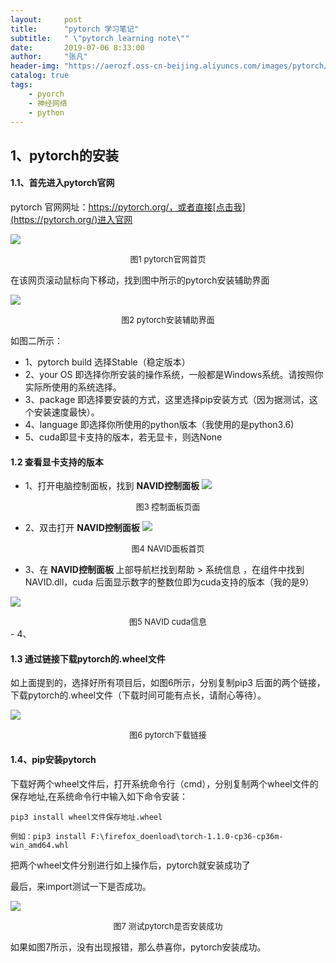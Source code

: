 ```yaml
---
layout:     post
title:      "pytorch 学习笔记"
subtitle:   " \"pytorch learning note\""
date:       2019-07-06 8:33:00
author:     "张凡"
header-img: "https://aerozf.oss-cn-beijing.aliyuncs.com/images/pytorch/Artificial_network.jpg"
catalog: true
tags:
    - pyorch
    - 神经网络
    - python
---
```


## 1、pytorch的安装
 
#### 1.1、首先进入pytorch官网

pytorch 官网网址：https://pytorch.org/，或者直接[点击我](https://pytorch.org/)进入官网

![](https://aerozf.oss-cn-beijing.aliyuncs.com/images/pytorch/20190706091452.png)
<div align="center" markdown="0"><font size="2">图1 pytorch官网首页</font> </div>

在该网页滚动鼠标向下移动，找到图中所示的pytorch安装辅助界面

![](https://aerozf.oss-cn-beijing.aliyuncs.com/images/pytorch/20190706091511.png)
<div align="center" markdown="0"><font size="2">图2 pytorch安装辅助界面</font> </div>

如图二所示：
   - 1、pytorch build 选择Stable（稳定版本）
   - 2、your OS 即选择你所安装的操作系统，一般都是Windows系统。请按照你实际所使用的系统选择。
   - 3、package 即选择要安装的方式，这里选择pip安装方式（因为据测试，这个安装速度最快）。
   - 4、language 即选择你所使用的python版本（我使用的是python3.6)
   - 5、cuda即显卡支持的版本，若无显卡，则选None
   
#### 1.2 查看显卡支持的版本
   - 1、打开电脑控制面板，找到 **NAVID控制面板**
   ![](https://aerozf.oss-cn-beijing.aliyuncs.com/images/pytorch/20190706091511.png)
   <div align="center" markdown="0"><font size="2">图3 控制面板页面</font> </div>
   
   - 2、双击打开 **NAVID控制面板**
   ![](https://aerozf.oss-cn-beijing.aliyuncs.com/images/pytorch/20190706091511.png)
   <div align="center" markdown="0"><font size="2">图4 NAVID面板首页</font> </div>

   - 3、在 **NAVID控制面板** 上部导航栏找到帮助 > 系统信息 ，在组件中找到NAVID.dll，cuda 后面显示数字的整数位即为cuda支持的版本（我的是9）
   
   ![](https://aerozf.oss-cn-beijing.aliyuncs.com/images/pytorch/20190706091511.png)
   <div align="center" markdown="0"><font size="2">图5 NAVID cuda信息</font> </div>
   - 4、
   
#### 1.3 通过链接下载pytorch的.wheel文件

如上面提到的，选择好所有项目后，如图6所示，分别复制pip3 后面的两个链接，下载pytorch的.wheel文件（下载时间可能有点长，请耐心等待）。

![](https://aerozf.oss-cn-beijing.aliyuncs.com/images/pytorch/QQ%E5%9B%BE%E7%89%8720190706093805.png)
<div align="center" markdown="0"><font size="2">图6 pytorch下载链接</font> </div>

#### 1.4、pip安装pytorch

下载好两个wheel文件后，打开系统命令行（cmd），分别复制两个wheel文件的保存地址,在系统命令行中输入如下命令安装：
```
pip3 install wheel文件保存地址.wheel

例如：pip3 install F:\firefox_doenload\torch-1.1.0-cp36-cp36m-win_amd64.whl
```

把两个wheel文件分别进行如上操作后，pytorch就安装成功了

最后，来import测试一下是否成功。

![](https://aerozf.oss-cn-beijing.aliyuncs.com/images/pytorch/QQ%E5%9B%BE%E7%89%8720190706095229.png)
<div align="center" markdown="0"><font size="2">图7 测试pytorch是否安装成功</font> </div>

如果如图7所示，没有出现报错，那么恭喜你，pytorch安装成功。
